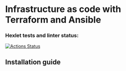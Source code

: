 # Infrastructure as code with Terraform and Ansible
### Hexlet tests and linter status:
[![Actions Status](https://github.com/mafrarrix/devops-for-programmers-project-77/actions/workflows/hexlet-check.yml/badge.svg)](https://github.com/mafrarrix/devops-for-programmers-project-77/actions)

## Installation guide